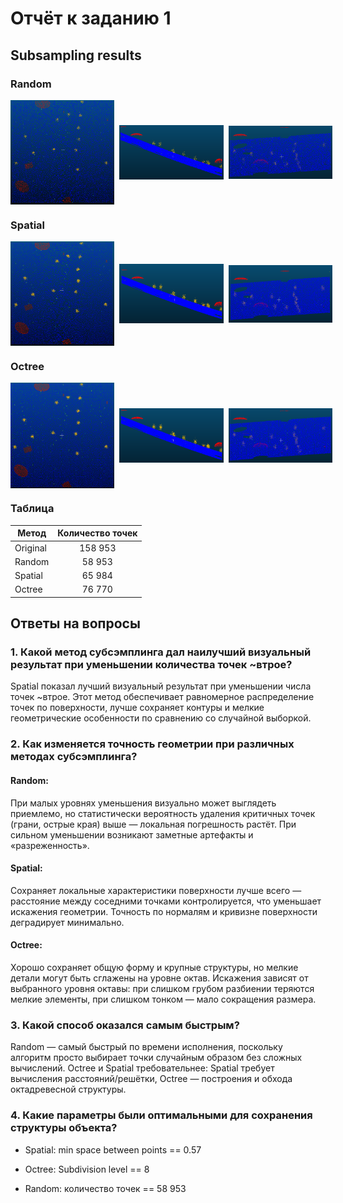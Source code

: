 # Отчёт к заданию 1

## Subsampling results

### Random

<div style="display:flex; gap:8px; align-items:center;">
  <img src="pictures/random_1.png" alt="1" style="width:33%; max-width:400px;">
  <img src="pictures/random_2.png" alt="2" style="width:33%; max-width:400px;">
  <img src="pictures/random_3.png" alt="3" style="width:33%; max-width:400px;">
</div>

### Spatial

<div style="display:flex; gap:8px; align-items:center;">
  <img src="pictures/space_0.5_1.png" alt="1" style="width:33%; max-width:400px;">
  <img src="pictures/space_0.5_2.png" alt="2" style="width:33%; max-width:400px;">
  <img src="pictures/space_0.5_3.png" alt="3" style="width:33%; max-width:400px;">
</div>

### Octree

<div style="display:flex; gap:8px; align-items:center;">
  <img src="pictures/oct_8_1.png" alt="1" style="width:33%; max-width:400px;">
  <img src="pictures/oct_8_2.png" alt="2" style="width:33%; max-width:400px;">
  <img src="pictures/oct_8_3.png" alt="3" style="width:33%; max-width:400px;">
</div>

### Таблица

| Метод | Количество точек |
|-------|:----------:|
| Original | 158 953 | 
| Random | 58 953 | 
| Spatial | 65 984 |
| Octree | 76 770 |

## Ответы на вопросы

### 1. Какой метод субсэмплинга дал наилучший визуальный результат при уменьшении количества точек ~втрое?

Spatial показал лучший визуальный результат при уменьшении числа точек ~втрое. Этот метод обеспечивает равномерное распределение точек по поверхности, лучше сохраняет контуры и мелкие геометрические особенности по сравнению со случайной выборкой.

### 2. Как изменяется точность геометрии при различных методах субсэмплинга?

#### Random: 

При малых уровнях уменьшения визуально может выглядеть приемлемо, но статистически вероятность удаления критичных точек (грани, острые края) выше — локальная погрешность растёт. При сильном уменьшении возникают заметные артефакты и «разреженность». 

#### Spatial:

Сохраняет локальные характеристики поверхности лучше всего — расстояние между соседними точками контролируется, что уменьшает искажения геометрии. Точность по нормалям и кривизне поверхности деградирует минимально.  

#### Octree:

Хорошо сохраняет общую форму и крупные структуры, но мелкие детали могут быть сглажены на уровне октав. Искажения зависят от выбранного уровня октавы: при слишком грубом разбиении теряются мелкие элементы, при слишком тонком — мало сокращения размера.

### 3. Какой способ оказался самым быстрым?

Random — самый быстрый по времени исполнения, поскольку алгоритм просто выбирает точки случайным образом без сложных вычислений. Octree и Spatial требовательнее: Spatial требует вычисления расстояний/решётки, Octree — построения и обхода октадревесной структуры.

### 4. Какие параметры были оптимальными для сохранения структуры объекта?

- Spatial: min space between points == 0.57 

- Octree: Subdivision level == 8 

- Random: количество точек == 58 953
